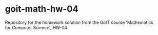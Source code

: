 # goit-math-hw-04
Repository for the homework solution from the GoIT course 'Mathematics for Computer Science', HW-04.
